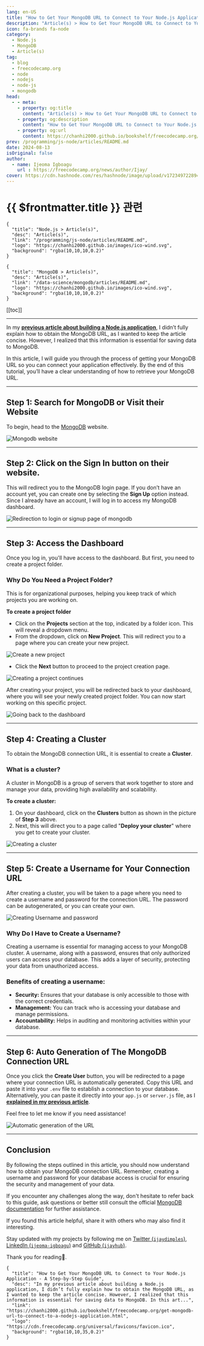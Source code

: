 ```yaml
---
lang: en-US
title: "How to Get Your MongoDB URL to Connect to Your Node.js Application - A Step-by-Step Guide"
description: "Article(s) > How to Get Your MongoDB URL to Connect to Your Node.js Application - A Step-by-Step Guide"
icon: fa-brands fa-node
category: 
  - Node.js
  - MongoDB
  - Article(s)
tag: 
  - blog
  - freecodecamp.org
  - node
  - nodejs
  - node-js
  - mongodb
head:
  - - meta:
    - property: og:title
      content: "Article(s) > How to Get Your MongoDB URL to Connect to Your Node.js Application - A Step-by-Step Guide"
    - property: og:description
      content: "How to Get Your MongoDB URL to Connect to Your Node.js Application - A Step-by-Step Guide"
    - property: og:url
      content: https://chanhi2000.github.io/bookshelf/freecodecamp.org/get-mongodb-url-to-connect-to-a-nodejs-application.html
prev: /programming/js-node/articles/README.md
date: 2024-08-13
isOriginal: false
author:
  - name: Ijeoma Igboagu
    url : https://freecodecamp.org/news/author/Ijay/
cover: https://cdn.hashnode.com/res/hashnode/image/upload/v1723497228942/b766b557-8230-4bef-8392-d3f4f020c1f4.png
---
```


# {{ $frontmatter.title }} 관련

```component VPCard
{
  "title": "Node.js > Article(s)",
  "desc": "Article(s)",
  "link": "/programming/js-node/articles/README.md",
  "logo": "https://chanhi2000.github.io/images/ico-wind.svg",
  "background": "rgba(10,10,10,0.2)"
}
```

```component VPCard
{
  "title": "MongoDB > Article(s)",
  "desc": "Article(s)",
  "link": "/data-science/mongodb/articles/README.md",
  "logo": "https://chanhi2000.github.io/images/ico-wind.svg",
  "background": "rgba(10,10,10,0.2)"
}
```

[[toc]]

---

<SiteInfo
  name="How to Get Your MongoDB URL to Connect to Your Node.js Application - A Step-by-Step Guide"
  desc="In my previous article about building a Node.js application, I didn’t fully explain how to obtain the MongoDB URL, as I wanted to keep the article concise. However, I realized that this information is essential for saving data to MongoDB. In this art..."
  url="https://freecodecamp.org/news/get-mongodb-url-to-connect-to-a-nodejs-application"
  logo="https://cdn.freecodecamp.org/universal/favicons/favicon.ico"
  preview="https://cdn.hashnode.com/res/hashnode/image/upload/v1723497228942/b766b557-8230-4bef-8392-d3f4f020c1f4.png"/>

In my [**previous article about building a Node.js application**](/freecodecamp.org/how-to-build-an-event-app-with-node-js.md), I didn’t fully explain how to obtain the MongoDB URL, as I wanted to keep the article concise. However, I realized that this information is essential for saving data to MongoDB.

In this article, I will guide you through the process of getting your MongoDB URL so you can connect your application effectively. By the end of this tutorial, you’ll have a clear understanding of how to retrieve your MongoDB URL.

---

## Step 1: Search for MongoDB or Visit their Website

To begin, head to the [<FontIcon icon="iconfont icon-mongodb"/>MongoDB](https://mongodb.com) website.

![Mongodb website](https://freecodecamp.org/news/content/images/2024/08/mongodb-website.png)

---

## Step 2: Click on the Sign In button on their website.

This will redirect you to the MongoDB login page. If you don’t have an account yet, you can create one by selecting the **Sign Up** option instead. Since I already have an account, I will log in to access my MongoDB dashboard.

![Redirection to login or signup page of mongodb](https://freecodecamp.org/news/content/images/2024/08/sigin-mongodb.gif)

---

## Step 3: Access the Dashboard

Once you log in, you'll have access to the dashboard. But first, you need to create a project folder.

### Why Do You Need a Project Folder?

This is for organizational purposes, helping you keep track of which projects you are working on.

**To create a project folder**

- Click on the **Projects** section at the top, indicated by a folder icon. This will reveal a dropdown menu.
- From the dropdown, click on **New Project**. This will redirect you to a page where you can create your new project.

![Create a new project](https://freecodecamp.org/news/content/images/2024/08/use-mongodb.gif)

- Click the **Next** button to proceed to the project creation page.

![Creating a project continues](https://freecodecamp.org/news/content/images/2024/08/create-project.png)

After creating your project, you will be redirected back to your dashboard, where you will see your newly created project folder. You can now start working on this specific project.

![Going back to the dashboard](https://freecodecamp.org/news/content/images/2024/08/project-created-mongodb-1.png)

---

## Step 4: Creating a Cluster

To obtain the MongoDB connection URL, it is essential to create a **Cluster**.

### What is a cluster?

A cluster in MongoDB is a group of servers that work together to store and manage your data, providing high availability and scalability.

**To create a cluster:**

1. On your dashboard, click on the **Clusters** button as shown in the picture of **Step 3** above.
2. Next, this will direct you to a page called "**Deploy your cluster**" where you get to create your cluster.

![Creating a cluster](https://freecodecamp.org/news/content/images/2024/08/cluster-mongoDB.gif)

---

## Step 5: Create a Username for Your Connection URL

After creating a cluster, you will be taken to a page where you need to create a username and password for the connection URL. The password can be autogenerated, or you can create your own.

![Creating Username and password](https://freecodecamp.org/news/content/images/2024/08/creating-a-username-for-mongodb.png)

### Why Do I Have to Create a Username?

Creating a username is essential for managing access to your MongoDB cluster. A username, along with a password, ensures that only authorized users can access your database. This adds a layer of security, protecting your data from unauthorized access.

### Benefits of creating a username:

- **Security:** Ensures that your database is only accessible to those with the correct credentials.
- **Management:** You can track who is accessing your database and manage permissions.
- **Accountability:** Helps in auditing and monitoring activities within your database.

---

## Step 6: Auto Generation of The MongoDB Connection URL

Once you click the **Create User** button, you will be redirected to a page where your connection URL is automatically generated. Copy this URL and paste it into your `.env` file to establish a connection to your database. Alternatively, you can paste it directly into your <FontIcon icon="fa-brands fa-js"/>`app.js` or <FontIcon icon="fa-brands fa-js"/>`server.js` file, as I [**explained in my previous article**](/freecodecamp.org/how-to-build-an-event-app-with-node-js.md).

Feel free to let me know if you need assistance!

![Automatic generation of the URL](https://freecodecamp.org/news/content/images/2024/08/getting-the-strringt-fot-conn.png)

---

## Conclusion

By following the steps outlined in this article, you should now understand how to obtain your MongoDB connection URL. Remember, creating a username and password for your database access is crucial for ensuring the security and management of your data.

If you encounter any challenges along the way, don't hesitate to refer back to this guide, ask questions or better still consult the official [<FontIcon icon="iconfont icon-mongodb"/>MongoDB documentation](https://mongodb.com/resources/products/fundamentals/basics) for further assistance.

If you found this article helpful, share it with others who may also find it interesting.

Stay updated with my projects by following me on [Twitter (<FontIcon icon="fa-brands fa-x-twitter"/>`ijaydimples`)](https://twitter.com/ijaydimples), [LinkedIn (<FontIcon icon="fa-brands fa-linkedin"/>`ijeoma-igboagu`)](https://linkedin.com/in/ijeoma-igboagu/) and [GitHub (<FontIcon icon="iconfont icon-github"/>`ijayhub`)](https://github.com/ijayhub).

Thank you for reading💖.

<!-- TODO: add ARTICLE CARD -->
```component VPCard
{
  "title": "How to Get Your MongoDB URL to Connect to Your Node.js Application - A Step-by-Step Guide",
  "desc": "In my previous article about building a Node.js application, I didn’t fully explain how to obtain the MongoDB URL, as I wanted to keep the article concise. However, I realized that this information is essential for saving data to MongoDB. In this art...",
  "link": "https://chanhi2000.github.io/bookshelf/freecodecamp.org/get-mongodb-url-to-connect-to-a-nodejs-application.html",
  "logo": "https://cdn.freecodecamp.org/universal/favicons/favicon.ico",
  "background": "rgba(10,10,35,0.2)"
}
```
